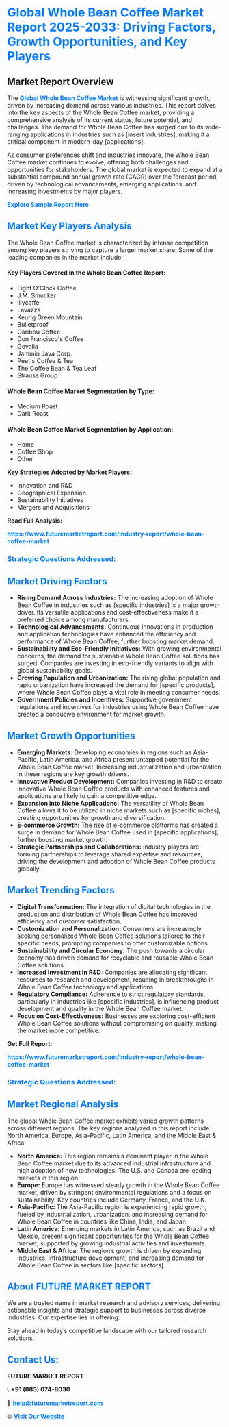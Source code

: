 <h1 style="color: #007BFF;">Global Whole Bean Coffee Market Report 2025-2033: Driving Factors, Growth Opportunities, and Key Players</h1>

<section id="overview">
<h2>Market Report Overview</h2>
<p>The <a href="https://www.futuremarketreport.com/industry-report/whole-bean-coffee-market" style="color: #007BFF; text-decoration: none;"><strong>Global Whole Bean Coffee Market</strong></a> is witnessing significant growth, driven by increasing demand across various industries. This report delves into the key aspects of the Whole Bean Coffee market, providing a comprehensive analysis of its current status, future potential, and challenges. The demand for Whole Bean Coffee has surged due to its wide-ranging applications in industries such as [insert industries], making it a critical component in modern-day [applications].</p>
<p>As consumer preferences shift and industries innovate, the Whole Bean Coffee market continues to evolve, offering both challenges and opportunities for stakeholders. The global market is expected to expand at a substantial compound annual growth rate (CAGR) over the forecast period, driven by technological advancements, emerging applications, and increasing investments by major players.</p>
</section>

<section id="overview">
<p><a href="https://www.futuremarketreport.com/request-sample/reportId=88495" style="color: #007BFF; text-decoration: none;"><strong>Explore Sample Report Here</strong></a></p>
</section>

<section id="key-players">
<h2 style="color: #007BFF;">Market Key Players Analysis</h2>
<p>The Whole Bean Coffee market is characterized by intense competition among key players striving to capture a larger market share. Some of the leading companies in the market include:</p>
<h4>Key Players Covered in the Whole Bean Coffee Report:</h4>
<ul><li>Eight O&#039;Clock Coffee</li><li>J.M. Smucker</li><li>illycaffe</li><li>Lavazza</li><li>Keurig Green Mountain</li><li>Bulletproof</li><li>Caribou Coffee</li><li>Don Francisco&#039;s Coffee</li><li>Gevalia</li><li>Jammin Java Corp.</li><li>Peet&#039;s Coffee &amp; Tea</li><li>The Coffee Bean &amp; Tea Leaf</li><li>Strauss Group</li></ul>
<h4>Whole Bean Coffee Market Segmentation by Type:</h4>
<ul><li>Medium Roast</li><li>Dark Roast</li></ul>

<h4>Whole Bean Coffee Market Segmentation by Application:</h4>
<ul><li>Home</li><li>Coffee Shop</li><li>Other</li></ul>
<p><strong>Key Strategies Adopted by Market Players:</strong></p>
<ul>
<li>Innovation and R&D</li>
<li>Geographical Expansion</li>
<li>Sustainability Initiatives</li>
<li>Mergers and Acquisitions</li>
</ul>
</section>

<section>
<p><strong>Read Full Analysis: </strong></p><a href="https://www.futuremarketreport.com/industry-report/whole-bean-coffee-market" style="color: #007BFF; text-decoration: none;"><strong>https://www.futuremarketreport.com/industry-report/whole-bean-coffee-market</strong></a>
<h3 style="color: #007BFF;">Strategic Questions Addressed:</h3>
</section>

<section id="driving-factors">
<h2 style="color: #007BFF;">Market Driving Factors</h2>
<ul>
<li><strong>Rising Demand Across Industries:</strong> The increasing adoption of Whole Bean Coffee in industries such as [specific industries] is a major growth driver. Its versatile applications and cost-effectiveness make it a preferred choice among manufacturers.</li>
<li><strong>Technological Advancements:</strong> Continuous innovations in production and application technologies have enhanced the efficiency and performance of Whole Bean Coffee, further boosting market demand.</li>
<li><strong>Sustainability and Eco-Friendly Initiatives:</strong> With growing environmental concerns, the demand for sustainable Whole Bean Coffee solutions has surged. Companies are investing in eco-friendly variants to align with global sustainability goals.</li>
<li><strong>Growing Population and Urbanization:</strong> The rising global population and rapid urbanization have increased the demand for [specific products], where Whole Bean Coffee plays a vital role in meeting consumer needs.</li>
<li><strong>Government Policies and Incentives:</strong> Supportive government regulations and incentives for industries using Whole Bean Coffee have created a conducive environment for market growth.</li>
</ul>
</section>

<section id="growth-opportunities">
<h2 style="color: #007BFF;">Market Growth Opportunities</h2>
<ul>
<li><strong>Emerging Markets:</strong> Developing economies in regions such as Asia-Pacific, Latin America, and Africa present untapped potential for the Whole Bean Coffee market. Increasing industrialization and urbanization in these regions are key growth drivers.</li>
<li><strong>Innovative Product Development:</strong> Companies investing in R&D to create innovative Whole Bean Coffee products with enhanced features and applications are likely to gain a competitive edge.</li>
<li><strong>Expansion into Niche Applications:</strong> The versatility of Whole Bean Coffee allows it to be utilized in niche markets such as [specific niches], creating opportunities for growth and diversification.</li>
<li><strong>E-commerce Growth:</strong> The rise of e-commerce platforms has created a surge in demand for Whole Bean Coffee used in [specific applications], further boosting market growth.</li>
<li><strong>Strategic Partnerships and Collaborations:</strong> Industry players are forming partnerships to leverage shared expertise and resources, driving the development and adoption of Whole Bean Coffee products globally.</li>
</ul>
</section>

<section id="trending-factors">
<h2 style="color: #007BFF;">Market Trending Factors</h2>
<ul>
<li><strong>Digital Transformation:</strong> The integration of digital technologies in the production and distribution of Whole Bean Coffee has improved efficiency and customer satisfaction.</li>
<li><strong>Customization and Personalization:</strong> Consumers are increasingly seeking personalized Whole Bean Coffee solutions tailored to their specific needs, prompting companies to offer customizable options.</li>
<li><strong>Sustainability and Circular Economy:</strong> The push towards a circular economy has driven demand for recyclable and reusable Whole Bean Coffee solutions.</li>
<li><strong>Increased Investment in R&D:</strong> Companies are allocating significant resources to research and development, resulting in breakthroughs in Whole Bean Coffee technology and applications.</li>
<li><strong>Regulatory Compliance:</strong> Adherence to strict regulatory standards, particularly in industries like [specific industries], is influencing product development and quality in the Whole Bean Coffee market.</li>
<li><strong>Focus on Cost-Effectiveness:</strong> Businesses are exploring cost-efficient Whole Bean Coffee solutions without compromising on quality, making the market more competitive.</li>
</ul>
</section>

<section>
<p><strong>Get Full Report: </strong></p><a href="https://www.futuremarketreport.com/industry-report/whole-bean-coffee-market" style="color: #007BFF; text-decoration: none;"><strong>https://www.futuremarketreport.com/industry-report/whole-bean-coffee-market</strong></a>
<h3 style="color: #007BFF;">Strategic Questions Addressed:</h3>
</section>


<section id="regional-analysis">
<h2 style="color: #007BFF;">Market Regional Analysis</h2>
<p>The global Whole Bean Coffee market exhibits varied growth patterns across different regions. The key regions analyzed in this report include North America, Europe, Asia-Pacific, Latin America, and the Middle East & Africa:</p>
<ul>
<li><strong>North America:</strong> This region remains a dominant player in the Whole Bean Coffee market due to its advanced industrial infrastructure and high adoption of new technologies. The U.S. and Canada are leading markets in this region.</li>
<li><strong>Europe:</strong> Europe has witnessed steady growth in the Whole Bean Coffee market, driven by stringent environmental regulations and a focus on sustainability. Key countries include Germany, France, and the U.K.</li>
<li><strong>Asia-Pacific:</strong> The Asia-Pacific region is experiencing rapid growth, fueled by industrialization, urbanization, and increasing demand for Whole Bean Coffee in countries like China, India, and Japan.</li>
<li><strong>Latin America:</strong> Emerging markets in Latin America, such as Brazil and Mexico, present significant opportunities for the Whole Bean Coffee market, supported by growing industrial activities and investments.</li>
<li><strong>Middle East & Africa:</strong> The region’s growth is driven by expanding industries, infrastructure development, and increasing demand for Whole Bean Coffee in sectors like [specific sectors].</li>
</ul>
</section>

<footer>
<h2 style="color: #007BFF;">About FUTURE MARKET REPORT</h2>
<p>We are a trusted name in market research and advisory services, delivering actionable insights and strategic support to businesses across diverse industries. Our expertise lies in offering:</p>

<p>Stay ahead in today’s competitive landscape with our tailored research solutions.</p>

<h2 style="color: #007BFF;">Contact Us:</h2>
<p><strong>FUTURE MARKET REPORT</strong></p>
<p>📞 <strong>+91 (883) 074-8030</strong></p>
<p>📧 <strong><a href="mailto:help@futuremarketreport.com" style="color: #007BFF;">help@futuremarketreport.com</a></strong></p>
<p>🌐 <strong><a href="https://www.futuremarketreport.com/" style="color: #007BFF;">Visit Our Website</a></strong></p>
</footer>